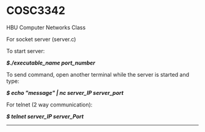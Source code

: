 # COSC3342
HBU Computer Networks Class

For socket server (server.c)

To start server:

***$./executable_name port_number***

To send command, open another terminal while the server is started and type:

***$ echo "message" | nc server_IP server_port***

For telnet (2 way communication):

***$ telnet server_IP server_Port***

-------------------------
